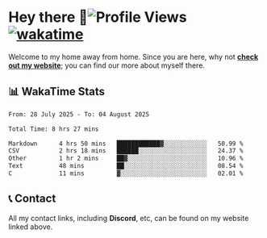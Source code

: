 # Hey there :wave:![Profile Views](https://komarev.com/ghpvc/?username=skifli) [![wakatime](https://wakatime.com/badge/user/b4317b02-0c6d-457b-82a4-a448b8a8d1df.svg)](https://wakatime.com/@b4317b02-0c6d-457b-82a4-a448b8a8d1df)

Welcome to my home away from home. Since you are here, why not [**check out my website**](https://skifli.github.io); you can find our more about myself there.

## 📊 WakaTime Stats

<!--START_SECTION:waka-->

```txt
From: 28 July 2025 - To: 04 August 2025

Total Time: 8 hrs 27 mins

Markdown      4 hrs 50 mins   ████████████▓░░░░░░░░░░░░   50.99 %
CSV           2 hrs 18 mins   ██████░░░░░░░░░░░░░░░░░░░   24.37 %
Other         1 hr 2 mins     ██▓░░░░░░░░░░░░░░░░░░░░░░   10.96 %
Text          48 mins         ██░░░░░░░░░░░░░░░░░░░░░░░   08.54 %
C             11 mins         ▓░░░░░░░░░░░░░░░░░░░░░░░░   02.01 %
```

<!--END_SECTION:waka-->

## 📞 Contact

All my contact links, including **Discord**, etc, can be found on my website linked above.
